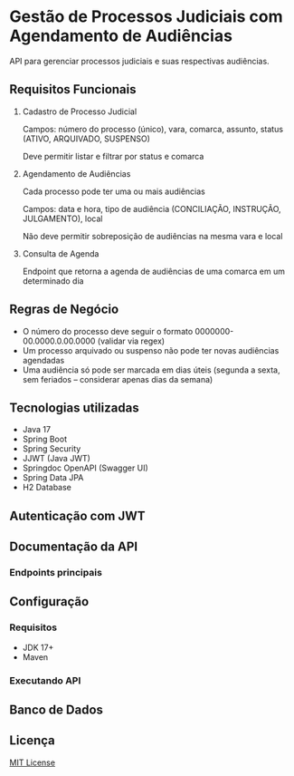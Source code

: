 # Gestão de Processos Judiciais com Agendamento de Audiências

API para gerenciar processos judiciais e suas respectivas audiências.

## Requisitos Funcionais 

1. Cadastro de Processo Judicial

    Campos: número do processo (único), vara, comarca, assunto, status (ATIVO, ARQUIVADO, SUSPENSO)
    
    Deve permitir listar e filtrar por status e comarca

2. Agendamento de Audiências

    Cada processo pode ter uma ou mais audiências
    
    Campos: data e hora, tipo de audiência (CONCILIAÇÃO, INSTRUÇÃO, JULGAMENTO), local
    
    Não deve permitir sobreposição de audiências na mesma vara e local

3. Consulta de Agenda

    Endpoint que retorna a agenda de audiências de uma comarca em um determinado dia 

## Regras de Negócio

- O número do processo deve seguir o formato 0000000-00.0000.0.00.0000 (validar via regex)
- Um processo arquivado ou suspenso não pode ter novas audiências agendadas
- Uma audiência só pode ser marcada em dias úteis (segunda a sexta, sem feriados – considerar apenas dias da semana) 

## Tecnologias utilizadas

- Java 17
- Spring Boot
- Spring Security
- JJWT (Java JWT)
- Springdoc OpenAPI (Swagger UI)
- Spring Data JPA
- H2 Database

## Autenticação com JWT

## Documentação da API

### Endpoints principais

## Configuração

### Requisitos

- JDK 17+
- Maven

### Executando API

## Banco de Dados

## Licença

[MIT License](https://github.com/MariaCarolinass/processos-judiciais-api/blob/main/LICENSE)
